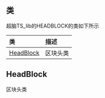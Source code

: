 ## 类
超脑TS_lib的HEADBLOCK的类如下所示

| 类                                                                                        | 描述                                                 |
| :------------------------------------------------------------------------------------------| :----------------------------------------------------|
| [HeadBlock](docs-cn/ts-lib-extend/03-lib-headblock#HeadBlock)                          |区块头类                             |


## HeadBlock
区块头类

